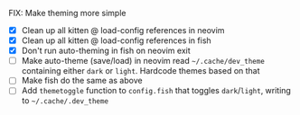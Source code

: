 FIX: Make theming more simple

- [x] Clean up all kitten @ load-config references in neovim
- [x] Clean up all kitten @ load-config references in fish
- [x] Don't run auto-theming in fish on neovim exit
- [ ] Make auto-theme (save/load) in neovim read `~/.cache/dev_theme` containing either `dark` or `light`. Hardcode themes based on that
- [ ] Make fish do the same as above
- [ ] Add `themetoggle` function to `config.fish` that toggles `dark`/`light`, writing to `~/.cache/.dev_theme`
